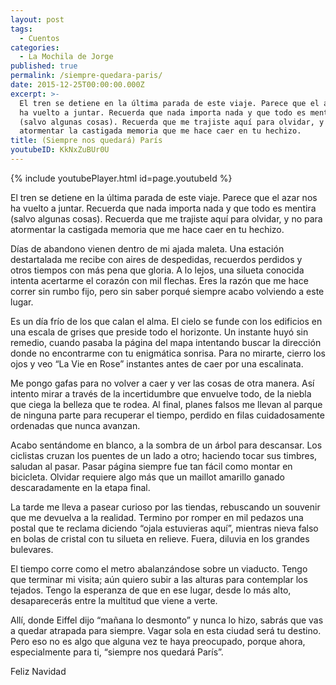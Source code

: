 ```yaml
---
layout: post
tags:
  - Cuentos
categories:
  - La Mochila de Jorge
published: true
permalink: /siempre-quedara-paris/
date: 2015-12-25T00:00:00.000Z
excerpt: >-
  El tren se detiene en la última parada de este viaje. Parece que el azar nos
  ha vuelto a juntar. Recuerda que nada importa nada y que todo es mentira
  (salvo algunas cosas). Recuerda que me trajiste aquí para olvidar, y no para
  atormentar la castigada memoria que me hace caer en tu hechizo.
title: (Siempre nos quedará) París
youtubeID: KkNxZuBUr0U
---
```

{% include youtubePlayer.html id=page.youtubeId %}
   
El tren se detiene en la última parada de este viaje. Parece que el azar nos ha vuelto a juntar. Recuerda que nada importa nada y que todo es mentira (salvo algunas cosas). Recuerda que me trajiste aquí para olvidar, y no para atormentar la castigada memoria que me hace caer en tu hechizo.

Días de abandono vienen dentro de mi ajada maleta. Una estación destartalada me recibe con aires de despedidas, recuerdos perdidos y otros tiempos con más pena que gloria. A lo lejos, una silueta conocida intenta acertarme el corazón con mil flechas. Eres la razón que me hace correr sin rumbo fijo, pero sin saber porqué siempre acabo volviendo a este lugar. 

Es un día frío de los que calan el alma. El cielo se funde con los edificios en una escala de grises que preside todo el horizonte. Un instante huyó sin remedio, cuando pasaba la página del mapa intentando buscar la dirección donde no encontrarme con tu enigmática sonrisa. Para no mirarte, cierro los ojos y veo “La Vie en Rose” instantes antes de caer por una escalinata. 

Me pongo gafas para no volver a caer y ver las cosas de otra manera. Así intento mirar a través de la incertidumbre que envuelve todo, de la niebla que ciega la belleza que te rodea. Al final, planes falsos me llevan al parque de ninguna parte para recuperar el tiempo, perdido en filas cuidadosamente ordenadas que nunca avanzan. 

Acabo sentándome en blanco, a la sombra de un árbol para descansar. Los ciclistas cruzan los puentes de un lado a otro; haciendo tocar sus timbres, saludan al pasar. Pasar página siempre fue tan fácil como montar en bicicleta. Olvidar requiere algo más que un maillot amarillo ganado descaradamente en la etapa final. 

La tarde me lleva a pasear curioso por las tiendas, rebuscando un souvenir que me devuelva a la realidad. Termino por romper en mil pedazos una postal que te reclama diciendo “ojala estuvieras aquí”, mientras nieva falso en bolas de cristal con tu silueta en relieve. Fuera, diluvia en los grandes bulevares. 

El tiempo corre como el metro abalanzándose sobre un viaducto. Tengo que terminar mi visita; aún quiero subir a las alturas para contemplar los tejados. Tengo la esperanza de que en ese lugar, desde lo más alto, desaparecerás entre la multitud que viene a verte. 

Allí, donde Eiffel dijo “mañana lo desmonto” y nunca lo hizo, sabrás que vas a quedar atrapada para siempre. Vagar sola en esta ciudad será tu destino. Pero eso no es algo que alguna vez te haya preocupado, porque ahora, especialmente para ti, “siempre nos quedará París”. 

Feliz Navidad
